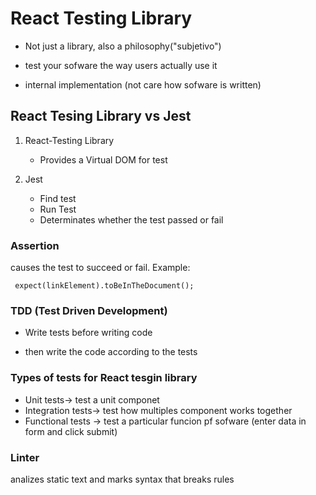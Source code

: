 # React Testing Library 

- Not just a library, also a philosophy("subjetivo")

- test your sofware the way users actually use it

- internal implementation (not care how sofware is written)

## React Tesing Library vs Jest

1. React-Testing Library
    - Provides a Virtual DOM for test

2. Jest 
    - Find test
    - Run Test
    - Determinates whether the test passed or fail

### Assertion

causes the test to succeed or fail. Example:

```
 expect(linkElement).toBeInTheDocument();
```

### TDD (Test Driven Development)

- Write tests before writing code

- then write the code according to the tests 

### Types of tests for React tesgin library

- Unit tests-> test a unit componet
- Integration tests-> test how multiples component works together
- Functional tests -> test a particular funcion pf sofware (enter data in form and click submit)

### Linter
analizes static text and marks syntax that breaks rules